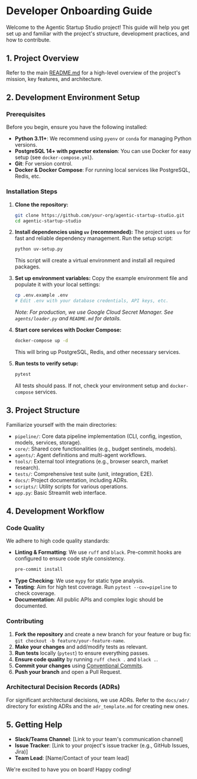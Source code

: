 # Developer Onboarding Guide

Welcome to the Agentic Startup Studio project! This guide will help you get set up and familiar with the project's structure, development practices, and how to contribute.

## 1. Project Overview

Refer to the main [README.md](../README.md) for a high-level overview of the project's mission, key features, and architecture.

## 2. Development Environment Setup

### Prerequisites

Before you begin, ensure you have the following installed:

- **Python 3.11+**: We recommend using `pyenv` or `conda` for managing Python versions.
- **PostgreSQL 14+ with pgvector extension**: You can use Docker for easy setup (see `docker-compose.yml`).
- **Git**: For version control.
- **Docker & Docker Compose**: For running local services like PostgreSQL, Redis, etc.

### Installation Steps

1.  **Clone the repository:**
    ```bash
    git clone https://github.com/your-org/agentic-startup-studio.git
    cd agentic-startup-studio
    ```

2.  **Install dependencies using `uv` (recommended):**
    The project uses `uv` for fast and reliable dependency management. Run the setup script:
    ```bash
    python uv-setup.py
    ```
    This script will create a virtual environment and install all required packages.

3.  **Set up environment variables:**
    Copy the example environment file and populate it with your local settings:
    ```bash
    cp .env.example .env
    # Edit .env with your database credentials, API keys, etc.
    ```
    *Note: For production, we use Google Cloud Secret Manager. See `agents/loader.py` and `README.md` for details.*

4.  **Start core services with Docker Compose:**
    ```bash
    docker-compose up -d
    ```
    This will bring up PostgreSQL, Redis, and other necessary services.

5.  **Run tests to verify setup:**
    ```bash
    pytest
    ```
    All tests should pass. If not, check your environment setup and `docker-compose` services.

## 3. Project Structure

Familiarize yourself with the main directories:

-   `pipeline/`: Core data pipeline implementation (CLI, config, ingestion, models, services, storage).
-   `core/`: Shared core functionalities (e.g., budget sentinels, models).
-   `agents/`: Agent definitions and multi-agent workflows.
-   `tools/`: External tool integrations (e.g., browser search, market research).
-   `tests/`: Comprehensive test suite (unit, integration, E2E).
-   `docs/`: Project documentation, including ADRs.
-   `scripts/`: Utility scripts for various operations.
-   `app.py`: Basic Streamlit web interface.

## 4. Development Workflow

### Code Quality

We adhere to high code quality standards:

-   **Linting & Formatting**: We use `ruff` and `black`. Pre-commit hooks are configured to ensure code style consistency.
    ```bash
    pre-commit install
    ```
-   **Type Checking**: We use `mypy` for static type analysis.
-   **Testing**: Aim for high test coverage. Run `pytest --cov=pipeline` to check coverage.
-   **Documentation**: All public APIs and complex logic should be documented.

### Contributing

1.  **Fork the repository** and create a new branch for your feature or bug fix: `git checkout -b feature/your-feature-name`.
2.  **Make your changes** and add/modify tests as relevant.
3.  **Run tests** locally (`pytest`) to ensure everything passes.
4.  **Ensure code quality** by running `ruff check .` and `black .`.
5.  **Commit your changes** using [Conventional Commits](https://www.conventionalcommits.org/en/v1.0.0/).
6.  **Push your branch** and open a Pull Request.

### Architectural Decision Records (ADRs)

For significant architectural decisions, we use ADRs. Refer to the `docs/adr/` directory for existing ADRs and the `adr_template.md` for creating new ones.

## 5. Getting Help

-   **Slack/Teams Channel**: [Link to your team's communication channel]
-   **Issue Tracker**: [Link to your project's issue tracker (e.g., GitHub Issues, Jira)]
-   **Team Lead**: [Name/Contact of your team lead]

We're excited to have you on board! Happy coding!
